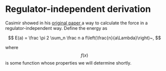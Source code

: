 # Regulator-independent derivation

Casimir showed in his [original paper ](https://www.dwc.knaw.nl/DL/publications/PU00018547.pdf)a way to calculate the force in a regulator-independent way. Define the energy as

$$
E(a) = \frac \pi 2 \sum_n \frac n a f\left(\frac{n}{a\Lambda}\right)~,
$$

where $$f(x)$$ is some function whose properties we will determine shortly.

